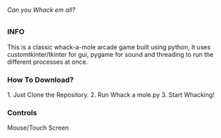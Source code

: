 <h6>Can you Whack em all?</h6>

<h3>INFO</h3>
This is a classic whack-a-mole arcade game built using python, 
It uses customtkinter/tkinter for gui, pygame for sound and threading to run the different processes at once.

<h3>How To Download?</h3>
1. Just Clone the Repository.
2. Run Whack a mole.py
3. Start Whacking!

<h3>Controls</h3>
Mouse/Touch Screen
